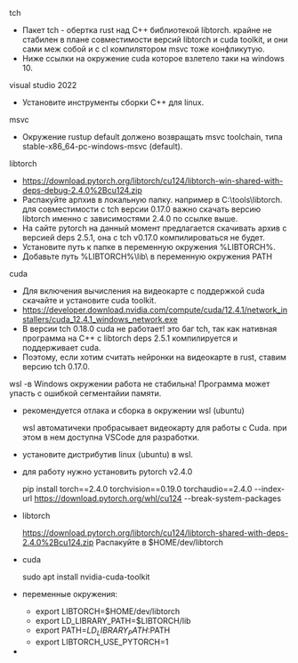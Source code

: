 tch
  - Пакет tch - обертка rust над С++ библиотекой libtorch.  крайне не стабилен в плане совместимости версий libtorch и cuda toolkit, и они сами меж собой и с cl компилятором msvc тоже конфликутую.
  - Ниже ссылки на окружение cuda которое взлетело таки на windows 10.

visual studio 2022
  - Установите инструменты сборки С++ для linux.
  
msvc
  - Окружение rustup default должено возвращать msvc toolchain, типа stable-x86_64-pc-windows-msvc (default).

libtorch 
  - https://download.pytorch.org/libtorch/cu124/libtorch-win-shared-with-deps-debug-2.4.0%2Bcu124.zip
  - Распакуйте арпхив в локальную папку. например в C:\\tools\libtorch. для совместимости с tch версии 0.17.0 важно скачать версию libtorch именно с зависимостями 2.4.0 по ссылке выше.
  - На сайте pytorch на данный момент предлагается скачивать архив с версией deps 2.5.1, она с tch v0.17.0 компилироваться не будет. 
  - Установите путь к папке в переменную окружения %LIBTORCH%.
  - Добавьте  путь %LIBTORCH%\lib\ в переменную окружения PATH


  
cuda
  - Для включения вычисления на видеокарте с поддержкой cuda скачайте и установите cuda toolkit.
  - https://developer.download.nvidia.com/compute/cuda/12.4.1/network_installers/cuda_12.4.1_windows_network.exe
  - В версии tch 0.18.0 cuda не работает! это баг tch, так как нативная программа на C++ c libtorch deps 2.5.1 компилируется и поддерживает cuda.
  - Поэтому, если хотим считать нейронки на видеокарте в rust, ставим версию tch 0.17.0.

wsl
 -в Windows окружении работа не стабильна! Программа может упасть с ошибкой сегментайии памяти.
 - рекомендуется отлака и сборка в окружении wsl (ubuntu)

   wsl автоматичеки пробрасывает видеокарту для работы с Cuda. при этом в нем доступна VSCode для разработки.
 - установите дистрибутив linux (ubuntu) в wsl.
 - для работу нужно установить pytorch v2.4.0

    pip install torch==2.4.0 torchvision==0.19.0 torchaudio==2.4.0  --index-url https://download.pytorch.org/whl/cu124 --break-system-packages
 - libtorch 
 
    https://download.pytorch.org/libtorch/cu124/libtorch-shared-with-deps-2.4.0%2Bcu124.zip
    Распакуйте в $HOME/dev/libtorch
  - cuda

    sudo apt install nvidia-cuda-toolkit
  
 - переменные окружения:
   -  export LIBTORCH=$HOME/dev/libtorch
   -  export LD_LIBRARY_PATH=$LIBTORCH/lib
   -  export PATH=$LD_LIBRARY_PATH:$PATH
   -  export LIBTORCH_USE_PYTORCH=1
 - 


